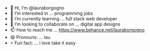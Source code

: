 - 👋 Hi, I’m @lauraborgogno
- 👀 I’m interested in ... programming jobs
- 🌱 I’m currently learning ... full stack web developer
- 💞️ I’m looking to collaborate on ... digital app designs
- 📫 How to reach me ... https://www.behance.net/lauraborgogno
- 😄 Pronouns: ... lau
- ⚡ Fun fact: ... i love take it easy

<!---
lauraborgogno/lauraborgogno is a ✨ special ✨ repository because its `README.md` (this file) appears on your GitHub profile.
You can click the Preview link to take a look at your changes.
--->
